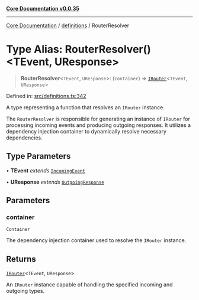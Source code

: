 [**Core Documentation v0.0.35**](../../README.md)

***

[Core Documentation](../../modules.md) / [definitions](../README.md) / RouterResolver

# Type Alias: RouterResolver()\<TEvent, UResponse\>

> **RouterResolver**\<`TEvent`, `UResponse`\>: (`container`) => [`IRouter`](../interfaces/IRouter.md)\<`TEvent`, `UResponse`\>

Defined in: [src/definitions.ts:342](https://github.com/stonemjs/core/blob/c9d95b58ccfb8efcaba0bed7bbf19084836cc28d/src/definitions.ts#L342)

A type representing a function that resolves an `IRouter` instance.

The `RouterResolver` is responsible for generating an instance of `IRouter`
for processing incoming events and producing outgoing responses. It utilizes
a dependency injection container to dynamically resolve necessary dependencies.

## Type Parameters

• **TEvent** *extends* [`IncomingEvent`](../../events/IncomingEvent/classes/IncomingEvent.md)

• **UResponse** *extends* [`OutgoingResponse`](../../events/OutgoingResponse/classes/OutgoingResponse.md)

## Parameters

### container

`Container`

The dependency injection container used to resolve the `IRouter` instance.

## Returns

[`IRouter`](../interfaces/IRouter.md)\<`TEvent`, `UResponse`\>

An `IRouter` instance capable of handling the specified incoming and outgoing types.
